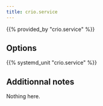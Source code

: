 ```yaml
---
title: crio.service
---
```


{{% provided_by "crio.service" %}}

## Options

{{% systemd_unit "crio.service" %}}

## Additionnal notes

Nothing here.